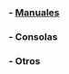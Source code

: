 ### - [Manuales](https://drive.google.com/drive/folders/1g738Pd--ncLDkAGezMrVfrsye9zlvAuC?usp=sharing)
### - Consolas
### - Otros